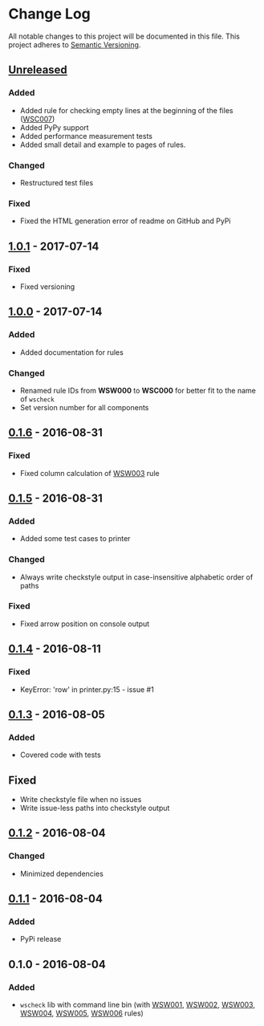 # Change Log
All notable changes to this project will be documented in this file.
This project adheres to [Semantic Versioning](http://semver.org/).


## [Unreleased][unreleased]
### Added
- Added rule for checking empty lines at the beginning of the files ([WSC007])
- Added PyPy support
- Added performance measurement tests
- Added small detail and example to pages of rules.

### Changed
- Restructured test files

### Fixed
- Fixed the HTML generation error of readme on GitHub and PyPi


## [1.0.1] - 2017-07-14
### Fixed
- Fixed versioning


## [1.0.0] - 2017-07-14
### Added
- Added documentation for rules

### Changed
- Renamed rule IDs from **WSW000** to **WSC000** for better fit to the name of `wscheck`
- Set version number for all components


## [0.1.6] - 2016-08-31
### Fixed
- Fixed column calculation of [WSW003][WSC003] rule


## [0.1.5] - 2016-08-31
### Added
- Added some test cases to printer

### Changed
- Always write checkstyle output in case-insensitive alphabetic order of paths

### Fixed
- Fixed arrow position on console output


## [0.1.4] - 2016-08-11
### Fixed
- KeyError: 'row' in printer.py:15 - issue #1


## [0.1.3] - 2016-08-05
### Added
- Covered code with tests

## Fixed
- Write checkstyle file when no issues
- Write issue-less paths into checkstyle output


## [0.1.2] - 2016-08-04
### Changed
- Minimized dependencies


## [0.1.1] - 2016-08-04
### Added
- PyPi release


## 0.1.0 - 2016-08-04
### Added
- `wscheck` lib with command line bin (with [WSW001][WSC001], [WSW002][WSC002], [WSW003][WSC003], [WSW004][WSC004],
  [WSW005][WSC005], [WSW006][WSC006] rules)


[unreleased]: https://github.com/andras-tim/wscheck/compare/v1.0.1...HEAD
[1.0.1]: https://github.com/andras-tim/wscheck/compare/v1.0.0...v1.0.1
[1.0.0]: https://github.com/andras-tim/wscheck/compare/v0.1.6...v1.0.0
[0.1.6]: https://github.com/andras-tim/wscheck/compare/v0.1.5...v0.1.6
[0.1.5]: https://github.com/andras-tim/wscheck/compare/v0.1.4...v0.1.5
[0.1.4]: https://github.com/andras-tim/wscheck/compare/v0.1.3...v0.1.4
[0.1.3]: https://github.com/andras-tim/wscheck/compare/v0.1.2...v0.1.3
[0.1.2]: https://github.com/andras-tim/wscheck/compare/v0.1.1...v0.1.2
[0.1.1]: https://github.com/andras-tim/wscheck/compare/v0.1.0...v0.1.1

[WSC001]: https://wscheck.readthedocs.io/en/latest/rules/WSC001.html
[WSC002]: https://wscheck.readthedocs.io/en/latest/rules/WSC002.html
[WSC003]: https://wscheck.readthedocs.io/en/latest/rules/WSC003.html
[WSC004]: https://wscheck.readthedocs.io/en/latest/rules/WSC004.html
[WSC005]: https://wscheck.readthedocs.io/en/latest/rules/WSC005.html
[WSC006]: https://wscheck.readthedocs.io/en/latest/rules/WSC006.html
[WSC007]: https://wscheck.readthedocs.io/en/latest/rules/WSC007.html

